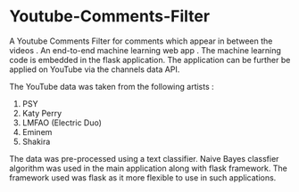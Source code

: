 # Youtube-Comments-Filter
A Youtube Comments Filter for comments which appear in between the videos . An end-to-end machine learning web app . The machine learning code is embedded in the flask application. The application can be further be applied on YouTube via the channels data API.

The YouTube data was taken from the following artists :
1) PSY
2) Katy Perry
3) LMFAO (Electric Duo)
4) Eminem
5) Shakira

 The data was pre-processed using a text classifier. Naive Bayes classfier algorithm was used in the main application along with flask framework. The framework used was flask as   it more flexible to use in such applications.



